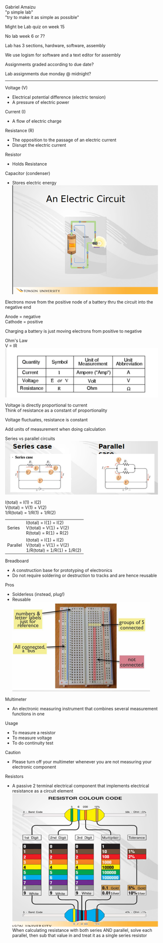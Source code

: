 Gabriel Amaizu  
"p simple lab"  
"try to make it as simple as possible"
 
Might be Lab quiz on week 15
 
No lab week 6 or 7?
 
Lab has 3 sections, hardware, software, assembly
 
We use logism for software and a text editor for assembly
 
Assignments graded according to due date?
 
Lab assignments due monday @ midnight?
 
-------------------------------------------------------------------------------------------------------------------------------  
Voltage (V)

- Electrical potential difference (electric tension)
- A pressure of electric power

Current (I)

- A flow of electric charge

Resistance (R)

- The opposition to the passage of an electric current
- Disrupt the electric current

Resistor

- Holds Resistance

Capacitor (condenser)

- Stores electric energy
 ![An Electric Circuit XTOWSON UNIVERSITY ](Exported%20image%2020240525213128-0.png)  

Electrons move from the positive node of a battery thru the circuit into the negative end
 
Anode = negative  
Cathode = positive
 
Charging a battery is just moving electrons from positive to negative
 
Ohm's Law  
V = IR
 ![Quantity Current Resistance E or V unit of Measurement Arpere ("Amp") volt Ohm Abbrev}ation ](Exported%20image%2020240525213128-1.png)  

Voltage is directly proportional to current  
Think of resistance as a constant of proportionality
 
Voltage fluctuates, resistance is constant
 
Add units of measurement when doing calculation
 
Series vs parallel circuits
    ![Series case • Series case Parallel ](Exported%20image%2020240525213128-2.png)  

I(total) = I(1) + I(2)  
V(total) = V(1) + V(2)  
1/R(total) = 1/R(1) + 1/R(2)
 
|   |   |
|---|---|
|Series|I(total) = I(1) = I(2)  <br>V(total) = V(1) + V(2)  <br>R(total) = R(1) + R(2)|
|Parallel|I(total) = I(1) + I(2)  <br>V(total) = V(1) = V(2)  <br>1/R(total) = 1/R(1) + 1/R(2)|
   

Breadboard

- A construction base for prototyping of electronics
- Do not require soldering or destruction to tracks and are hence reusable

Pros

- Solderless (instead, plug!)
- Reusable
 ![numbers lecter I lust or reterence All cqcnegted, groups of 5 connected ](Exported%20image%2020240525213128-3.png)  

Multimeter

- An electronic measuring instrument that combines several measurement functions in one

Usage

- To measure a resistor
- To measure voltage
- To do continuity test

Caution

- Please turn off your multimeter whenever you are not measuring your electronic component
 
Resistors

- A passive 2 terminal electrical component that implements electrical resistance as a circuit element
 ![RESISTOR COLOUR CODE s 6 030 I St Digit 2nd Digit 4 9 White 4 9 White 4 9 White Multiplier 10 100 10000 100000 1000000 0.01 Silver 56k • 1% silver ](Exported%20image%2020240525213128-4.png)   
When calculating resistance with both series AND parallel, solve each parallel, then sub that value in and treat it as a single series resistor